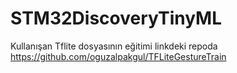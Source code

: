 # STM32DiscoveryTinyML
Kullanışan Tflite dosyasının eğitimi linkdeki repoda
https://github.com/oguzalpakgul/TFLiteGestureTrain
